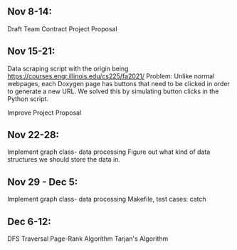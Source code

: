## Nov 8-14:
Draft Team Contract Project Proposal

## Nov 15-21:
Data scraping script with the origin being https://courses.engr.illinois.edu/cs225/fa2021/
    Problem: Unlike normal webpages, each Doxygen page has buttons that need to be clicked in order to generate a new URL. We solved this by simulating button clicks in the Python script.

Improve Project Proposal

## Nov 22-28:
Implement graph class- data processing
    Figure out what kind of data structures we should store the data in.

## Nov 29 - Dec 5:
Implement graph class- data processing
Makefile, test cases: catch

## Dec 6-12:
DFS Traversal
Page-Rank Algorithm
Tarjan's Algorithm
